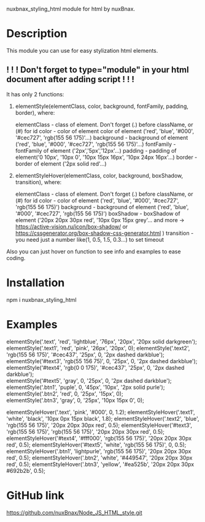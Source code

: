 nuxbnax_styling_html module for html by nuxBnax.

# Description

This module you can use for easy stylization html elements.
## ! ! ! Don't forget to type="module" in your html document after adding script ! ! !

It has only 2 functions:
1. elementStyle(elementClass, color, background, fontFamily, padding, border), where:

	elementClass - class of element. Don't forget (.) before className, or (#) for id
	color - color of element color of element ('red', 'blue', '#000', '#cec727', 'rgb(155 56 175)'...)
	background - background of element ('red', 'blue', '#000', '#cec727', 'rgb(155 56 175)'...)
	fontFamily - fontFamily of element ('2px','5px','12px'...)
	padding - padding of element('0 10px', '10px 0', '10px 15px 16px', '10px 24px 16px'...)
	border - border of element ('2px solid red'...)

2. elementStyleHover(elementClass, color, background, boxShadow, transition), where:

	elementClass - class of element. Don't forget (.) before className, or (#) for id
 	color - color of element ('red', 'blue', '#000', '#cec727', 'rgb(155 56 175)')
 	background - background of element ('red', 'blue', '#000', '#cec727', 'rgb(155 56 175)')
 	boxShadow - boxShadow of element ('20px 20px 30px red', '10px 0px 15px grey'... and more -> https://active-vision.ru/icon/box-shadow/ or https://cssgenerator.org/box-shadow-css-generator.html ) 
 	transition - you need just a number like(1, 0.5, 1.5, 0.3...) to set timeout

Also you can just hover on function to see info and examples to ease coding.

# Installation

npm i nuxbnax_styling_html 


# Examples

elementStyle('.text', 'red', 'lightblue', '76px', '20px', '20px solid darkgreen');
elementStyle('.text1', 'red', 'pink', '26px', '20px', 0);
elementStyle('.text2', 'rgb(155 56 175)', '#cec437', '25px', 0, '2px dashed darkblue');  
elementStyle('#text3', 'rgb(55 156 75)', 0, '25px', 0, '2px dashed darkblue');  
elementStyle('#text4', 'rgb(0 0 175)', '#cec437', '25px', 0, '2px dashed darkblue');  
elementStyle('#text5', 'gray', 0, '25px', 0, '2px dashed darkblue');  
elementStyle('.btn1', 'puple', 0, '45px', '10px', '2px solid purle');  
elementStyle('.btn2', 'red', 0, '25px', '15px', 0);  
elementStyle('.btn3', 'gray', 0, '25px', '10px 15px 0', 0); 


elementStyleHover('.text', 'pink', '#000', 0, 1.2);
elementStyleHover('.text1', 'white', 'black', '10px 0px 15px black', 1.8);
elementStyleHover('.text2', 'blue', 'rgb(155 56 175)', '20px 20px 30px red', 0.5);
elementStyleHover('#text3', 'rgb(155 56 175)', 'rgb(155 56 175)', '20px 20px 30px red', 0.5);
elementStyleHover('#text4', '#fff000', 'rgb(155 56 175)', '20px 20px 30px red', 0.5);
elementStyleHover('#text5', 'white', 'rgb(155 56 175)', 0, 0.5);
elementStyleHover('.btn1', 'lightpurle', 'rgb(155 56 175)', '20px 20px 30px red', 0.5);
elementStyleHover('.btn2', 'white', '#449547', '20px 20px 30px red', 0.5);
elementStyleHover('.btn3', 'yellow', '#ea525b', '20px 20px 30px #692b2b', 0.5);

# GitHub link

https://github.com/nuxBnax/Node_JS_HTML_style.git

